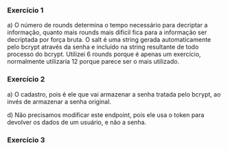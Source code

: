 ### Exercício 1
a) O número de rounds determina o tempo necessário para decriptar a informação, quanto mais rounds mais difícil fica para a informação ser decriptada por força bruta. O salt é uma string gerada automaticamente pelo bcrypt através da senha e incluído na string resultante de todo processo do bcrypt. Utilizei 6 rounds porque é apenas um exercício, normalmente utilizaria 12 porque parece ser o mais utilizado.

### Exercício 2
a) O cadastro, pois é ele que vai armazenar a senha tratada pelo bcrypt, ao invés de armazenar a senha original.

d) Não precisamos modificar este endpoint, pois ele usa o token para devolver os dados de um usuário, e não a senha.

### Exercício 3
